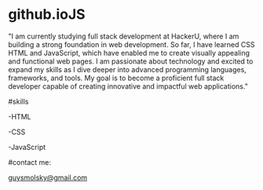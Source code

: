 # github.ioJS
"I am currently studying full stack development at HackerU, where I am building a strong foundation in web development. So far, I have learned CSS HTML and JavaScript, which have enabled me to create visually appealing and functional web pages. I am passionate about technology and excited to expand my skills as I dive deeper into advanced programming languages, frameworks, and tools. My goal is to become a proficient full stack developer capable of creating innovative and impactful web applications."

#skills

-HTML

-CSS

-JavaScript

#contact me:

guysmolsky@gmail.com

